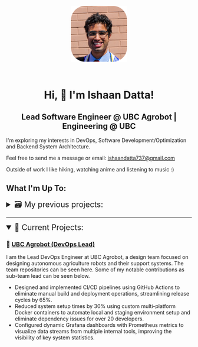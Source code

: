<!----- Picture & Links ----->
<p id="profile-picture" align="center">
  <img width=30% src="assets/Profile Pic.png" alt="Profile Picture">
</p>
<br/>

<!----- About Me ----->
<h1 align="center">Hi, 👋 I'm Ishaan Datta! </h1>

<h2 align="center"> Lead Software Engineer @ UBC Agrobot | Engineering @ UBC </h2>

I'm exploring my interests in DevOps, Software Development/Optimization and Backend System Architecture.

Feel free to send me a message or email: ishaandatta737@gmail.com

Outside of work I like hiking, watching anime and listening to music :)

<h2>What I'm Up To: </h2>
<details>
  <summary style="font-size: 1.5em;">🗃️ My previous projects:</summary>

  ### ⚙️ [UBC Department of Manufacturing Engineering](https://manufacturing.engineering.ubc.ca/)
  As a Software Engineer working in undergraduate research, I worked to define and implement data storage systems and perform data analysis. Although none of the code or systems I have developed are public, here is a summary of my biggest accomplishments:
  - Architected a PostgreSQL database schema supporting 10+ tables and indexes, improving data retrieval times by 62% through the integration of Redis in-memory caching.
  - Implemented a backend API layer in Python using Flask-RESTful, yielding monthly savings of 112 person-hours by abstracting database queries.
  - Performed exploratory data analysis using NumPy and Pandas, identifying key data trends and patterns, which were visualized with Seaborn and Matplotlib.
  - Cleaned and transformed datasets using Excel, then built PowerBI dashboards that communicated insights to internal teams, improving decision-making efficiency.

  ### 🌿 [UBC Agrobot (Embedded Software Engineer)](https://ubcagrobot.com)
  I formerly worked on the embedded systems subteam for UBC Agrobot, focusing on developing real-time software applications applications and optimizing ML image processing using computer vision and GPU optimization techniques, my primary achievements include:
  - Led a team of 8 engineers and engaged in system architecture reviews, revamping inter-process communication using C++, Python and ROS2, reducing system-wide latency by over 90%. 
  - Optimized image streaming inference using multi-threading and GPU optimization libraries in an Nvidia Jetson Linux development environment, increasing system throughput by 5x.
  - Spearheaded the development of automated unit, integration and performance testing infrastructure with PyTest and Bash, accelerating sprint delivery by 35%.
  - Identified and resolved 7+ system bottlenecks using profiling and function trace reports from Py-Spy, perf and Nsight Systems, ensuring robust code functionality.

  ### 🤖 [Github Notification System](https://github.com/Ishaan-Datta/Github-Notifier)
  - Constructed GoLang application to query REST/GraphQL APIs upon receiving webhook payloads and send notifications to users on alternative platforms, increasing response times by 20%.

  ### ☁️ [Automated AWS Deployment](https://github.com/Ishaan-Datta/AWS-Deployment)
  - Developed infrastructure-as-code templates on AWS using Terraform, and automated container deployments using Kubernetes/Helm, powering a cloud-hosted movie recommendation website.

  ### 🐍 [Python Script Collection](https://github.com/Ishaan-Datta/Python-Scripts)
  - Created a collection of Python scripts for automating common tasks, including web scraping, data analysis, and file manipulation, saving 10 hours of manual work per week.

</details>

---

<details open> 
  <summary style="font-size: 1.5em;">📂 Current Projects:</summary>

  ### 🌿 [UBC Agrobot (DevOps Lead)](https://ubcagrobot.com)
  I am the Lead DevOps Engineer at UBC Agrobot, a design team focused on designing autonomous agriculture robots and their support systems. The team repositories can be seen here. Some of my notable contributions as sub-team lead can be seen below.
  - Designed and implemented CI/CD pipelines using GitHub Actions to eliminate manual build and deployment operations, streamlining release cycles by 65%.
  - Reduced system setup times by 30% using custom multi-platform Docker containers to automate local and staging environment setup and eliminate dependency issues for over 20 developers.
  - Configured dynamic Grafana dashboards with Prometheus metrics to visualize data streams from multiple internal tools, improving the visibility of key system statistics.

</details>
